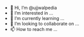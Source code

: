 - 👋 Hi, I’m @ujjwalpedia
- 👀 I’m interested in ...
- 🌱 I’m currently learning ...
- 💞️ I’m looking to collaborate on ...
- 📫 How to reach me ...

<!---
ujjwalpedia/ujjwalpedia is a ✨ special ✨ repository because its `README.md` (this file) appears on your GitHub profile.
You can click the Preview link to take a look at your changes.
--->
